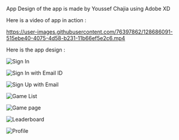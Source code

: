 App Design of the app is made by Youssef Chajia using Adobe XD

Here is a video of app in action :

https://user-images.githubusercontent.com/76397862/128686091-515ebe40-4075-4d58-b231-11b66ef5e2c6.mp4

Here is the app design :

![Sign In](https://user-images.githubusercontent.com/76397862/128643444-47b24ee0-95a0-4926-be2e-bc3a35197506.png) 

![Sign In with Email ID](https://user-images.githubusercontent.com/76397862/128643443-8649a812-a18a-4b71-bf8b-c149891ce97a.png)

![Sign Up with Email](https://user-images.githubusercontent.com/76397862/128643446-6b80e17f-d111-4abf-8704-d9221ca94872.png)

![Game List](https://user-images.githubusercontent.com/76397862/128643447-6c13f877-6aec-4732-901e-db1e30f1f93f.png)

![Game page](https://user-images.githubusercontent.com/76397862/128643448-a823315f-777b-4d29-9a50-044ab970461d.png)

![Leaderboard](https://user-images.githubusercontent.com/76397862/128643439-1cf34f9d-ace5-43fd-b3e1-c74cd5e909bb.png)

![Profile](https://user-images.githubusercontent.com/76397862/128643441-b507279c-a032-4ddb-b708-77fdc3273f49.png)

